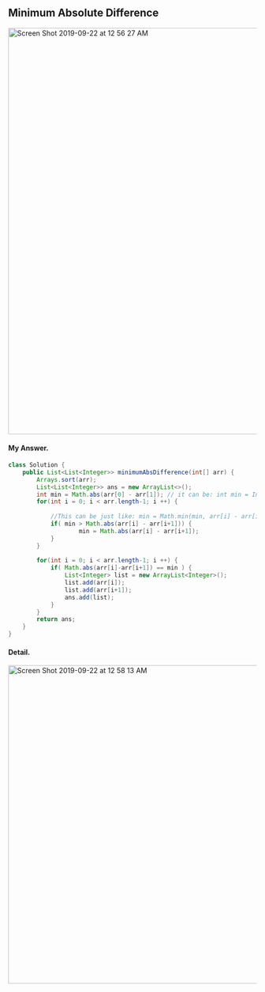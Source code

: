 ## Minimum Absolute Difference

<img width="822" alt="Screen Shot 2019-09-22 at 12 56 27 AM" src="https://user-images.githubusercontent.com/46575719/65382460-dae28800-dcd3-11e9-81c7-eafe61e84fd5.png">


#### My Answer.

```java
class Solution {
    public List<List<Integer>> minimumAbsDifference(int[] arr) {
        Arrays.sort(arr);
        List<List<Integer>> ans = new ArrayList<>();
        int min = Math.abs(arr[0] - arr[1]); // it can be: int min = Integer.MAX_VALUE; instead. :)
        for(int i = 0; i < arr.length-1; i ++) {
            
            //This can be just like: min = Math.min(min, arr[i] - arr[i-1]);
            if( min > Math.abs(arr[i] - arr[i+1])) {
                    min = Math.abs(arr[i] - arr[i+1]); 
            }
        }
        
        for(int i = 0; i < arr.length-1; i ++) {
            if( Math.abs(arr[i]-arr[i+1]) == min ) {
                List<Integer> list = new ArrayList<Integer>();
                list.add(arr[i]);
                list.add(arr[i+1]);
                ans.add(list);
            }
        }
        return ans;
    }
}
```

#### Detail.

<img width="644" alt="Screen Shot 2019-09-22 at 12 58 13 AM" src="https://user-images.githubusercontent.com/46575719/65382471-1aa96f80-dcd4-11e9-9dd0-d470062d1a2b.png">
